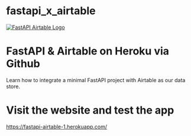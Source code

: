 # fastapi_x_airtable


[![FastAPI Airtable Logo](https://static.codingforentrepreneurs.com/media/projects/fastapi-airtable/images/share/FastAPI__AirTable_-_Share.jpg)](https://www.linkedin.com/in/dishant-raut-595972178/)

# FastAPI & Airtable on Heroku via Github
Learn how to integrate a minimal FastAPI project with Airtable as our data store.

# Visit the website and test the app
https://fastapi-airtable-1.herokuapp.com/
